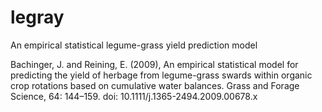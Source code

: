 # legray
An  empirical statistical  legume-grass yield prediction model

Bachinger, J. and Reining, E. (2009), An empirical statistical model for predicting 
the yield of herbage from legume-grass swards within organic crop rotations based on 
cumulative water balances.
Grass and Forage Science, 64: 144–159. doi: 10.1111/j.1365-2494.2009.00678.x 
